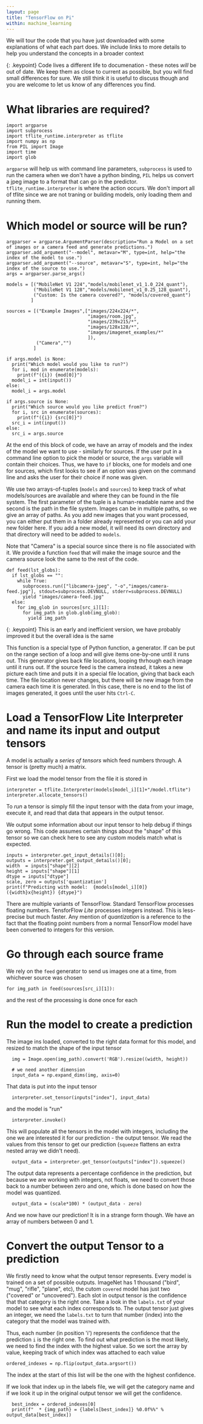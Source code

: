 ```yaml
---
layout: page
title: "TensorFlow on Pi"
within: machine_learning
---
```


We will tour the code that you have just downloaded with some explanations of what each part does.  We include links to more details to help you understand the concepts in a broader context

{: .keypoint}
Code lives a different life to documenation - these notes _will_ be out of date.  We keep them as close to current as possible, but you will find small differences for sure.  We still think it is useful to discuss though and you are welcome to let us know of any differences you find.
# What libraries are required?

~~~~~
import argparse
import subprocess
import tflite_runtime.interpreter as tflite
import numpy as np
from PIL import Image
import time
import glob
~~~~~

`argparse` will help us with command line parameters, `subprocess` is used to run the camera when we don't have a python binding, `PIL` helps us convert a jpeg image to a format that can go in the predictor.  `tflite_runtime.interpreter` is where the action occurs.  We don't import all of tflite since we are not traning or building models, only loading them and running them.

# Which model or source will be run?

~~~~~
argparser = argparse.ArgumentParser(description="Run a Model on a set of images or a camera feed and generate predictions.")
argparser.add_argument("--model", metavar="M", type=int, help="the index of the model to use.")
argparser.add_argument("--source", metavar="S", type=int, help="the index of the source to use.")
args = argparser.parse_args()

models = [("MobileNet V1 224","models/mobilenet_v1_1.0_224_quant"),
          ("MobileNet V1 128","models/mobilenet_v1_0.25_128_quant"),
          ("Custom: Is the camera covered?", "models/covered_quant")
         ]

sources = [("Example Images",["images/224x224/*",
                              "images/room.jpg", 
                              "images/239x215/*", 
                              "images/128x128/*",
                              "images/imagenet_examples/*"
                              ]),
           ("Camera","")
          ]

if args.model is None:
  print("Which model would you like to run?")
  for i, mod in enumerate(models):
    print(f"({i}) {mod[0]}")
  model_i = int(input())
else:
  model_i = args.model

if args.source is None:
  print("Which source would you like predict from?")
  for i, src in enumerate(sources):
    print(f"({i}) {src[0]}")
  src_i = int(input())
else:
  src_i = args.source
~~~~~

At the end of this block of code, we have an array of models and the index of the model we want to use - similarly for sources.  If the user put in a command line option to pick the model or source, the `args` variable will contain their choices.  Thus, we have to `if` blocks, one for models and one for sources, which first looks to see if an option was given on the command line and asks the user for their choice if none was given.  

We use two arrays-of-tuples (`models` and `sources`) to keep track of what models/sources are available and where they can be found in the file system.  The first parameter of the tuple is a human-readable name and the second is the path in the file system.  Images can be in multiple paths, so we give an array of paths.  As you add new images that you want processed, you can either put them in a folder already represented or you can add your new folder here.  If you add a new model, it will need its own directory and that directory will need to be added to `models`.

Note that "Camera" is a special source since there is no file associated with it.  We provide a function `feed` that will make the image source and the camera source look the same to the rest of the code.

~~~~~
def feed(lst_globs):
  if lst_globs == "":
    while True:
      subprocess.run(["libcamera-jpeg", "-o","images/camera-feed.jpg"], stdout=subprocess.DEVNULL, stderr=subprocess.DEVNULL)
      yield "images/camera-feed.jpg"
  else:
    for img_glob in sources[src_i][1]:
      for img_path in glob.glob(img_glob):
        yield img_path
~~~~~

{: .keypoint}
This is an early and inefficient version, we have probably improved it but the overall idea is the same

This function is a special type of Python function, a generator.  If can be put on the range section of a loop and will give items one-by-one until it runs out.  This generator gives back file locations, looping thrhough each image until it runs out.  If the source feed is the camera instead, it takes a new picture each time and puts it in a special file location, giving that back each time.  The file location never changes, but there will be new image from the camera each time it is generated.  In this case, there is no end to the list of images generated, it goes until the user hits `Ctrl-C`.

# Load a TensorFlow Lite Interpreter and name its input and output tensors

A model is actually a _series of tensors_ which feed numbers through.  A tensor is (pretty much) a matrix.

First we load the model tensor from the file it is stored in

~~~~~
interpreter = tflite.Interpreter(models[model_i][1]+"/model.tflite")
interpreter.allocate_tensors()
~~~~~

To _run_ a tensor is simply fill the input tensor with the data from your image, execute it, and read that data that appears in the output tensor.

We output some information about our input tensor to help debug if things go wrong.  This code assumes certain things about the "shape" of this tensor so we can check here to see any custom models match what is expected.

~~~~~
inputs = interpreter.get_input_details()[0];
outputs = interpreter.get_output_details()[0];
width  = inputs["shape"][2]
height = inputs["shape"][1]
dtype = inputs["dtype"]
scale, zero = outputs['quantization']
print(f"Predicting with model:  {models[model_i][0]} ({width}x{height}) {dtype}")
~~~~~

There are multiple variants of TensorFlow.  Standard TensorFlow processes floating numbers.  TensforFlow _Lite_ processes integers instead.  This is less-precise but much faster.  Any mention of _quantization_ is a reference to the fact that the floating point numbers from a normal TensorFlow model have been converted to integers for this version. 


# Go through each source frame

We rely on the `feed` generator to send us images one at a time, from whichever source was chosen

~~~~~
for img_path in feed(sources[src_i][1]):
~~~~~

and the rest of the processing is done once for each

# Run the model to create a prediction

The image ins loaded, converted to the right data format for this model, and resized to match the shape of the input tensor

~~~~~
  img = Image.open(img_path).convert('RGB').resize((width, height))

  # we need another dimension
  input_data = np.expand_dims(img, axis=0)
~~~~~

That data is put into the input tensor

~~~~~
  interpreter.set_tensor(inputs["index"], input_data)
~~~~~

and the model is "run"

~~~~~
  interpreter.invoke()
~~~~~

This will populate all the tensors in the model with integers, including the one we are interested it for our prediction - the output tensor.  We read the values from this tensor to get our prediction (`squeeze` flattens an extra nested array we didn't need).

~~~~~
  output_data = interpreter.get_tensor(outputs["index"]).squeeze()
~~~~~

The output data represents a percentage confidence in the prediction, but because we are working with integers, not floats, we need to convert those back to a number between zero and one, which is done based on how the model was quantized.

~~~~~
  output_data = (scale*100) * (output_data - zero)
~~~~~

And we now have our prediction!  It is in a strange form though.  We have an array of numbers between 0 and 1.
# Convert the output Tensor to a prediction

We firstly need to know what the output tensor represents.  Every model is trained on a set of possible outputs. ImageNet has 1 thousand ("bird", "mug", "rifle", "plane", etc), the cutom `covered` model has just two ("covered" or "uncovered").  Each slot in output tensor is the confidence that that category is the right one.  Take a look in the `labels.txt` of your model to see what each index corresponds to.  The output tensor just gives an integer, we need the `labels.txt` to turn that number (index) into the category that the model was trained with.

Thus, each number (in position 'i') represents the confidence that the prediction `i` is the right one.  To find out what prediction is the most likely, we need to find the index with the highest value.  So we sort the array by value, keeping track of which index was attached to each value

~~~~~
ordered_indexes = np.flip(output_data.argsort())
~~~~~

The index at the start of this list will be the one with the highest confidence.

If we look that index up in the labels file, we will get the category name and if we look it up in the original output tensor we will get the confidence.

~~~~~
  best_index = ordered_indexes[0]
  print(f"  * {img_path} = {labels[best_index]} %0.0f%%" % output_data[best_index])
~~~~~
